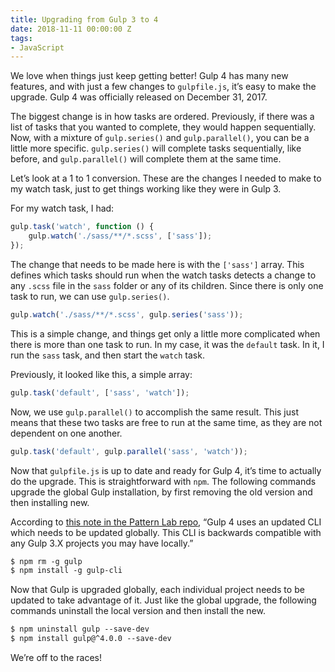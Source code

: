 ```yaml
---
title: Upgrading from Gulp 3 to 4
date: 2018-11-11 00:00:00 Z
tags:
- JavaScript
---
```


We love when things just keep getting better! Gulp 4 has many new features, and with just a few changes to `gulpfile.js`, it’s easy to make the upgrade. Gulp 4 was officially released on December 31, 2017.

The biggest change is in how tasks are ordered. Previously, if there was a list of tasks that you wanted to complete, they would happen sequentially. Now, with a mixture of `gulp.series()` and `gulp.parallel()`, you can be a little more specific. `gulp.series()` will complete tasks sequentially, like before, and `gulp.parallel()` will complete them at the same time.

Let’s look at a 1 to 1 conversion. These are the changes I needed to make to my watch task, just to get things working like they were in Gulp 3.

For my watch task, I had:

```js
gulp.task('watch', function () {
    gulp.watch('./sass/**/*.scss', ['sass']);
});
```

The change that needs to be made here is with the `['sass']` array. This defines which tasks should run when the watch tasks detects a change to any `.scss` file in the `sass` folder or any of its children. Since there is only one task to run, we can use `gulp.series()`.

```js
gulp.watch('./sass/**/*.scss', gulp.series('sass'));
```

This is a simple change, and things get only a little more complicated when there is more than one task to run. In my case, it was the `default` task. In it, I run the `sass` task, and then start the `watch` task.

Previously, it looked like this, a simple array:

```js
gulp.task('default', ['sass', 'watch']);
```

Now, we use `gulp.parallel()` to accomplish the same result. This just means that these two tasks are free to run at the same time, as they are not dependent on one another.

```js
gulp.task('default', gulp.parallel('sass', 'watch'));
```

Now that `gulpfile.js` is up to date and ready for Gulp 4, it’s time to actually do the upgrade. This is straightforward with `npm`. The following commands upgrade the global Gulp installation, by first removing the old version and then installing new.

According to [this note in the Pattern Lab repo](https://github.com/pattern-lab/edition-node-gulp/wiki/Updating-to-Gulp-4), “Gulp 4 uses an updated CLI which needs to be updated globally. This CLI is backwards compatible with any Gulp 3.X projects you may have locally.”

```html
$ npm rm -g gulp
$ npm install -g gulp-cli
```

Now that Gulp is upgraded globally, each individual project needs to be updated to take advantage of it. Just like the global upgrade, the following commands uninstall the local version and then install the new.

```html
$ npm uninstall gulp --save-dev
$ npm install gulp@^4.0.0 --save-dev
```

We’re off to the races!

